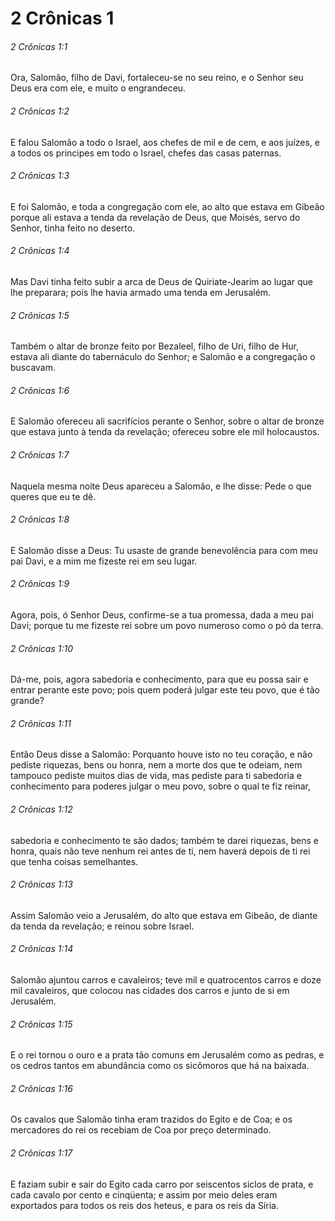 # 2 Crônicas 1

###### 2 Crônicas 1:1

Ora, Salomão, filho de Davi, fortaleceu-se no seu reino, e o Senhor seu Deus era com ele, e muito o engrandeceu.

###### 2 Crônicas 1:2

E falou Salomão a todo o Israel, aos chefes de mil e de cem, e aos juízes, e a todos os principes em todo o Israel, chefes das casas paternas.

###### 2 Crônicas 1:3

E foi Salomão, e toda a congregação com ele, ao alto que estava em Gibeão porque ali estava a tenda da revelação de Deus, que Moisés, servo do Senhor, tinha feito no deserto.

###### 2 Crônicas 1:4

Mas Davi tinha feito subir a arca de Deus de Quiriate-Jearim ao lugar que lhe preparara; pois lhe havia armado uma tenda em Jerusalém.

###### 2 Crônicas 1:5

Também o altar de bronze feito por Bezaleel, filho de Uri, filho de Hur, estava ali diante do tabernáculo do Senhor; e Salomão e a congregação o buscavam.

###### 2 Crônicas 1:6

E Salomão ofereceu ali sacrifícios perante o Senhor, sobre o altar de bronze que estava junto à tenda da revelação; ofereceu sobre ele mil holocaustos.

###### 2 Crônicas 1:7

Naquela mesma noite Deus apareceu a Salomão, e lhe disse: Pede o que queres que eu te dê.

###### 2 Crônicas 1:8

E Salomão disse a Deus: Tu usaste de grande benevolência para com meu pai Davi, e a mim me fizeste rei em seu lugar.

###### 2 Crônicas 1:9

Agora, pois, ó Senhor Deus, confirme-se a tua promessa, dada a meu pai Davi; porque tu me fizeste rei sobre um povo numeroso como o pó da terra.

###### 2 Crônicas 1:10

Dá-me, pois, agora sabedoria e conhecimento, para que eu possa sair e entrar perante este povo; pois quem poderá julgar este teu povo, que é tão grande?

###### 2 Crônicas 1:11

Então Deus disse a Salomão: Porquanto houve isto no teu coração, e não pediste riquezas, bens ou honra, nem a morte dos que te odeiam, nem tampouco pediste muitos dias de vida, mas pediste para ti sabedoria e conhecimento para poderes julgar o meu povo, sobre o qual te fiz reinar,

###### 2 Crônicas 1:12

sabedoria e conhecimento te são dados; também te darei riquezas, bens e honra, quais não teve nenhum rei antes de ti, nem haverá depois de ti rei que tenha coisas semelhantes.

###### 2 Crônicas 1:13

Assim Salomão veio a Jerusalém, do alto que estava em Gibeão, de diante da tenda da revelação; e reinou sobre Israel.

###### 2 Crônicas 1:14

Salomão ajuntou carros e cavaleiros; teve mil e quatrocentos carros e doze mil cavaleiros, que colocou nas cidades dos carros e junto de si em Jerusalém.

###### 2 Crônicas 1:15

E o rei tornou o ouro e a prata tão comuns em Jerusalém como as pedras, e os cedros tantos em abundância como os sicômoros que há na baixada.

###### 2 Crônicas 1:16

Os cavalos que Salomão tinha eram trazidos do Egito e de Coa; e os mercadores do rei os recebiam de Coa por preço determinado.

###### 2 Crônicas 1:17

E faziam subir e sair do Egito cada carro por seiscentos siclos de prata, e cada cavalo por cento e cinqüenta; e assim por meio deles eram exportados para todos os reis dos heteus, e para os reis da Síria.

